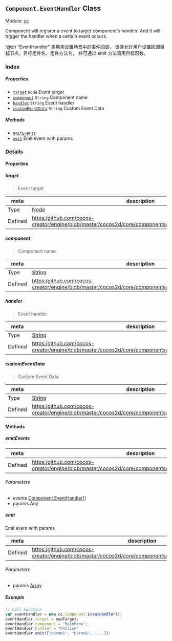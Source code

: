 ## `Component.EventHandler` Class



Module: [cc](../modules/cc.md)




Component will register a event to target component's handler.
And it will trigger the handler when a certain event occurs.

!@zh
“EventHandler” 类用来设置场景中的事件回调，
该类允许用户设置回调目标节点，目标组件名，组件方法名，
并可通过 emit 方法调用目标函数。

### Index

##### Properties

  - [`target`](#target) `Node` Event target
  - [`component`](#component) `String` Component name
  - [`handler`](#handler) `String` Event handler
  - [`customEventData`](#customeventdata) `String` Custom Event Data



##### Methods

  - [`emitEvents`](#emitevents) 
  - [`emit`](#emit) Emit event with params



### Details


#### Properties


##### target

> Event target

| meta | description |
|------|-------------|
| Type | <a href="../classes/Node.html" class="crosslink">Node</a> |
| Defined | [https:/github.com/cocos-creator/engine/blob/master/cocos2d/core/components/CCComponentEventHandler.js:50](https:/github.com/cocos-creator/engine/blob/master/cocos2d/core/components/CCComponentEventHandler.js#L50) |



##### component

> Component name

| meta | description |
|------|-------------|
| Type | <a href="https://developer.mozilla.org/en/JavaScript/Reference/Global_Objects/String" class="crosslink external" target="_blank">String</a> |
| Defined | [https:/github.com/cocos-creator/engine/blob/master/cocos2d/core/components/CCComponentEventHandler.js:61](https:/github.com/cocos-creator/engine/blob/master/cocos2d/core/components/CCComponentEventHandler.js#L61) |



##### handler

> Event handler

| meta | description |
|------|-------------|
| Type | <a href="https://developer.mozilla.org/en/JavaScript/Reference/Global_Objects/String" class="crosslink external" target="_blank">String</a> |
| Defined | [https:/github.com/cocos-creator/engine/blob/master/cocos2d/core/components/CCComponentEventHandler.js:71](https:/github.com/cocos-creator/engine/blob/master/cocos2d/core/components/CCComponentEventHandler.js#L71) |



##### customEventData

> Custom Event Data

| meta | description |
|------|-------------|
| Type | <a href="https://developer.mozilla.org/en/JavaScript/Reference/Global_Objects/String" class="crosslink external" target="_blank">String</a> |
| Defined | [https:/github.com/cocos-creator/engine/blob/master/cocos2d/core/components/CCComponentEventHandler.js:82](https:/github.com/cocos-creator/engine/blob/master/cocos2d/core/components/CCComponentEventHandler.js#L82) |






<!-- Method Block -->
#### Methods


##### emitEvents



| meta | description |
|------|-------------|
| Defined | [https:/github.com/cocos-creator/engine/blob/master/cocos2d/core/components/CCComponentEventHandler.js:95](https:/github.com/cocos-creator/engine/blob/master/cocos2d/core/components/CCComponentEventHandler.js#L95) |

###### Parameters
- events <a href="../classes/Component.EventHandler.html" class="crosslink">Component.EventHandler[]</a> 
- params Any 


##### emit

Emit event with params

| meta | description |
|------|-------------|
| Defined | [https:/github.com/cocos-creator/engine/blob/master/cocos2d/core/components/CCComponentEventHandler.js:119](https:/github.com/cocos-creator/engine/blob/master/cocos2d/core/components/CCComponentEventHandler.js#L119) |

###### Parameters
- params <a href="https://developer.mozilla.org/en/JavaScript/Reference/Global_Objects/Array" class="crosslink external" target="_blank">Array</a> 

##### Example

```js
// Call Function
var eventHandler = new cc.Component.EventHandler();
eventHandler.target = newTarget;
eventHandler.component = "MainMenu";
eventHandler.handler = "OnClick"
eventHandler.emit(["param1", "param2", ....]);
```


